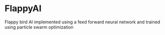 # FlappyAI
Flappy bird AI implemented using a feed forward neural network and trained using particle swarm optimization
